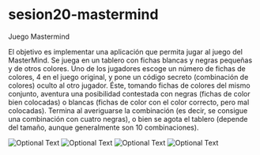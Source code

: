 # sesion20-mastermind
Juego Mastermind

El objetivo es implementar una aplicación que permita jugar al juego del
MasterMind. Se juega en un tablero con fichas blancas y negras pequeñas y de
otros colores. Uno de los jugadores escoge un número de fichas de colores, 4 en
el juego original, y pone un código secreto (combinación de colores) oculto al
otro jugador. Éste, tomando fichas de colores del mismo conjunto, aventura una
posibilidad contestada con negras (fichas de color bien colocadas) o blancas
(fichas de color con el color correcto, pero mal colocadas).
Termina al averiguarse la combinación (es decir, se consigue una combinación
con cuatro negras), o bien se agota el tablero (depende del tamaño, aunque
generalmente son 10 combinaciones). 


![Optional Text](../mastermind/img/Inicio.jpg)
![Optional Text](../mastermind/img/Niveles.jpg)
![Optional Text](../mastermind/img/Durante.jpg)
![Optional Text](../mastermind/img/Fin.jpg)
